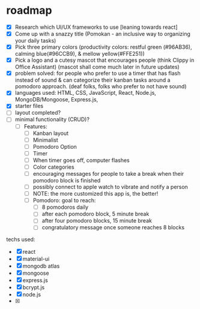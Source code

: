 # roadmap

- [x] Research which UI/UX frameworks to use [leaning towards react]
- [x] Come up with a snazzy title (Pomokan - an inclusive way to organizing your daily tasks)
- [x] Pick three primary colors (productivity colors: restful green (#96AB36), calming blue(#96CCB9), & mellow yellow(#FFE251))
- [x] Pick a logo and a cutesy mascot that encourages people (think Clippy in Office Assistant) (mascot shall come much later in future updates)
- [x] problem solved: for people who prefer to use a timer that has flash instead of sound & can categorize their kanban tasks around a pomodoro approach. (deaf folks, folks who prefer to not have sound)
- [x] languages used: HTML, CSS, JavaScript, React, Node.js, MongoDB/Mongoose, Express.js,
- [x] starter files
- [ ] layout completed?
- [ ] minimal functionality (CRUD)?
    - [ ] Features: 
        - [ ] Kanban layout
        - [ ] Minimalist
        - [ ] Pomodoro Option
        - [ ] Timer
        - [ ] When timer goes off, computer flashes
        - [ ] Color categories
        - [ ] encouraging messages for people to take a break when their pomodoro block is finished
        - [ ] possibly connect to apple watch to vibrate and notify a person 
        - [ ] NOTE: the more customized this app is, the better!
        - [ ] Pomodoro: goal to reach: 
            - [ ] 8 pomodoros daily
            - [ ] after each pomodoro block, 5 minute break
            - [ ] after four pomodoro blocks, 15 minute break
            - [ ] congratulatory message once someone reaches 8 blocks

techs used: 

- [x] react
- [x] material-ui
- [x] mongodb atlas
- [x] mongoose
- [x] express.js
- [x] bcrypt.js
- [x] node.js
- [x]